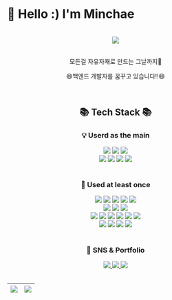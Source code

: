 # 🐣 Hello :) I'm Minchae	
<br>
<div align="center">
	  <img src="https://c.tenor.com/Qu46-3ANACUAAAAC/judy-hopps-driving.gif">
  <br/>
  <br/>
  <p>모든걸 자유자재로 만드는 그날까지🚀</p>
  <p>😄백엔드 개발자를 꿈꾸고 있습니다!!😄</p>
  <br/>
<h2>📚 Tech Stack 📚</h3> 
<div>
<h3>💡 <b>Userd as the main</b></h3>
	<img src="https://img.shields.io/badge/Java-007396?style=flat&logo=Conda-Forge&logoColor=white" />
	<img src="https://img.shields.io/badge/Spring-6DB33F?style=flat&logo=Spring&logoColor=white" />
	<img src="https://img.shields.io/badge/Springboot-6DB33F?style=flat&logo=springboot&logoColor=white">
	<br>
	<img src="https://img.shields.io/badge/Mybatis-000000?style=flat&logo=Fluentd&logoColor=white" />
	<img src="https://img.shields.io/badge/MySQL-4479A1?style=flat&logo=MySQL&logoColor=white" />
	<img src="https://img.shields.io/badge/Apache Tomcat-F8DC75?style=flat&logo=apachetomcat&logoColor=white">
	<img src="https://img.shields.io/badge/Linux-FCC624?style=flat&logo=Linux&logoColor=white" />
</div>
<br/>
<div>
<h3>📖 <b>Used at least once</b></h3>
	<img src="https://img.shields.io/badge/HTML5-E34F26?style=flat&logo=html5&logoColor=white">
	<img src="https://img.shields.io/badge/CSS-1572B6?style=flat&logo=css3&logoColor=white">
	<img src="https://img.shields.io/badge/Javascript-F7DF1E?style=flat&logo=javascript&logoColor=black">
	<img src="https://img.shields.io/badge/Figma-%23F24E1E.svg?style=flat&logo=figma&logoColor=white">
	<img src="https://img.shields.io/badge/Bootstrap-7952B3?style=flat&logo=bootstrap&logoColor=white">
	<br>
	<img src="https://img.shields.io/badge/IntelliJIDEA-000000.svg?style==flat&logo=intellij-idea&logoColor=white">
	<img src="https://img.shields.io/badge/Eclipse%20IDE-2C2255?style=flat&logo=EclipseIDE&logoColor=white" />
	<img src="https://img.shields.io/badge/Visual%20Studio%20Code-007ACC?style=flat&logo=VisualStudioCode&logoColor=white" />
	<br>
	<img src="https://img.shields.io/badge/Gradle-02303A?style=flat&logo=gradle&logoColor=white">
	<img src="https://img.shields.io/badge/Jquery-0769AD?style=flat&logo=jquery&logoColor=white">
	<img src="https://img.shields.io/badge/Thymeleaf-%23005C0F.svg?style=flat&logo=Thymeleaf&logoColor=white">
	<img src="https://img.shields.io/badge/JWT-black?style=flat&logo=JSON%20web%20tokens">
	<img src="https://img.shields.io/badge/MongoDB-47A248?style=fflat&logo=MongoDB&logoColor=white">
	<img src="https://img.shields.io/badge/MariaDB-003545?style=flat&logo=mariaDB&logoColor=white">
	<br>
	<img src="https://img.shields.io/badge/Slack-4A154B?style=flat&logo=slack&logoColor=white">
	<img src="https://img.shields.io/badge/Google%20Drive-4285F4?style=flat&logo=googledrive&logoColor=white">
	<img src="https://img.shields.io/badge/GitHub-181717?style=flat&logo=GitHub&logoColor=white" />
	<img src="https://img.shields.io/badge/Git-F05032?style=flat&logo=git&logoColor=white">
</div>	
<br/>
<div>
<h3>🎨 <b>SNS & Portfolio</b></h3>
	<a href="http://www.eumyurato.site/home">
	<img src="https://img.shields.io/badge/Portfolio-FF3633?style=flat&logo=Micro.blog&logoColor=white" />
	</a>
	<a href="mailto:minchae.shin1@gmail.com">
	<img src="https://img.shields.io/badge/Mail-30B980?style=flat&logo=Gmail&logoColor=white" />
	</a>
	<a href="">
	<img src="https://img.shields.io/badge/Notion-000000?style=flat&logo=Notion&logoColor=white" />
	</a>
</div>
<br/>
<div>
<table>
    <thead>
      <tr>
        <th>
            <a href="https://github.com/anuraghazra/github-readme-stats">
<img align="center" src="https://github-readme-stats.vercel.app/api?username=Minchae128&show_icons=true&count_private=true&hide_border=true&rank_icon=github&custom_title=Minchae's&nbsp;github&nbsp;👀" />
          </a>
        </th>
        <th>
          <a href="https://github.com/anuraghazra/github-readme-stats">
          <img align="center"src="https://github-readme-stats.vercel.app/api/top-langs/?username=Minchae128&langs_count=6&layout=compact&hide_border=true&theme=graywhite&custom_title=My&nbsp;Language&nbsp;⌨️" />
          </a>
        </th>
      </tr>
    </thead>
  </table>
</div>
<br>
</div>	
	
	
	
<!--
**Minchae128/Minchae128** is a ✨ _special_ ✨ repository because its `README.md` (this file) appears on your GitHub profile.

Here are some ideas to get you started:

- 🔭 I’m currently working on ...
- 🌱 I’m currently learning ...
- 👯 I’m looking to collaborate on ...
- 🤔 I’m looking for help with ...
- 💬 Ask me about ...
- 📫 How to reach me: ...
- 😄 Pronouns: ...
- ⚡ Fun fact: ...
-->
